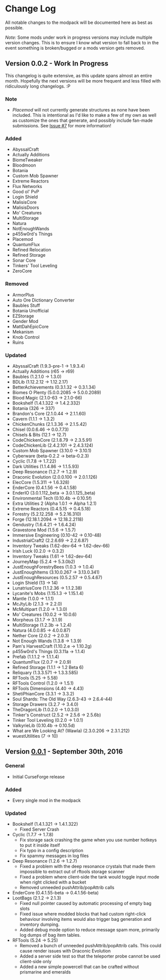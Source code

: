 # Change Log
All notable changes to the modpack will be documented here as best as possible.

*Note:* Some mods under work in progress versions may include multiple version changes. This is to ensure I know what version to fall back to in the event something is broken/bugged or a mods version gets removed.

## Version 0.0.2 - Work In Progress
This changelog is quite extensive, as this update spans almost an entire month. Hopefully the next versions will be more frequent and less filled with ridiculously long changelogs. :P

### Note
- *Placemod* will not currently generate structures as none have been included. This is intentional as I'd like to make a few of my own as well as customize the ones that generate, and possibly include fan-made submissions. See [Issue #7](https://github.com/xlxAciDxlx/AcidPak2/issues/7) for more information!

### Added
- AbyssalCraft
- Actually Additions
- BiomeTweaker
- Bloodmoon
- Botania
- Custom Mob Spawner
- Extreme Reactors
- Flux Networks
- Good ol' PvP
- Login Shield
- MalisisCore
- MalisisDoors
- Mo' Creatures
- MultiStorage
- Natura
- NotEnoughWands
- p455w0rd's Things
- Placemod
- QuantumFlux
- Refined Relocation
- Refined Storage
- Sonar Core
- Tinkers' Tool Leveling
- ZeroCore

### Removed
- ArmorPlus
- Auto Ore Dictionary Converter
- Baubles Stuff
- Botania Unofficial
- EZStorage
- Gender Mod
- MattDahEpicCore
- Mekanism
- Knob Control
- Ruins

### Updated
- AbyssalCraft (1.9.3-pre-1 -> 1.9.3.4)
- Actually Additions (r65 -> r69)
- Baubles (1.2.1.0 -> 1.3.0)
- BDLib (1.12.2.12 -> 1.12.2.17)
- BetterAchievements (0.3.1.32 -> 0.3.1.34)
- Biomes O Plenty (5.0.0.2085 -> 5.0.0.2089)
- Blood Magic (2.1.0-63 -> 2.1.0-66)
- Bookshelf (1.4.1.322 -> 1.4.2.332)
- Botania (326 -> 337)
- Brandon's Core (2.1.0.44 -> 2.1.1.60)
- Cavern (1.1.1 -> 1.3.2)
- ChickenChunks (2.1.3.36 -> 2.1.5.42)
- Chisel (0.0.6.46 -> 0.0.7.73)
- Chisels & Bits (12.1 -> 12.7)
- CodeChickenCore (2.1.8.79 -> 2.3.5.91)
- CodeChickenLib (2.4.2.101 -> 2.4.3.124)
- Custom Mob Spawner (3.10.0 -> 3.10.1)
- Cyberware (beta-0.2.2 -> beta-0.2.3)
- Cyclic (1.7.8 -> 1.7.22)
- Dark Utilities (1.1.4.86 -> 1.1.5.93)
- Deep Resonance (1.2.7 -> 1.2.9)
- Draconic Evolution (2.0.0.100 -> 2.0.1.126)
- ElecCore (1.5.311 -> 1.6.328)
- EnderCore (0.4.1.56 -> 0.4.1.58)
- EnderIO (3.0.1.112_beta -> 3.0.1.125_beta)
- Environmental Tech (0.10.4b -> 0.10.5f)
- Extra Utilities 2 (Alpha 1.0.1 -> Alpha 1.2.1)
- Extreme Reactors (0.4.5.15 -> 0.4.5.18)
- Forestry (5.2.12.258 -> 5.2.16.310)
- Forge (12.18.1.2094 -> 12.18.2.2118)
- Gendustry (1.6.4.21 -> 1.6.4.24)
- Gravestone Mod (1.5.6 -> 1.5.7)
- Immersive Engineering (0.10-42 -> 0.10-48)
- IndustrialCraft2 (2.2.6.69 -> 2.2.6.87)
- Inventory Tweaks (1.62-dev-64 -> 1.62-dev-66)
- Irish Luck (0.2.0 -> 0.3.2)
- Inventory Tweaks (1.61 -> 1.62-dev-64)
- JourneyMap (5.2.4 -> 5.3.0b2)
- JustEnoughForestryBees (1.0.3 -> 1.0.4)
- JustEnoughItems (3.10.0.267 -> 3.13.0.341)
- JustEnoughResources (0.5.2.57 -> 0.5.4.67)
- Login Shield (13 -> 14)
- LunatriusCore (1.1.2.36 -> 1.1.2.38)
- Lycanite's Mobs (1.15.1.3 -> 1.15.1.4)
- Mantle (1.0.0 -> 1.1.1)
- McJtyLib (2.1.3 -> 2.2.0)
- McMultipart (1.2.0 -> 1.3.0)
- Mo' Creatures (10.0.2 -> 10.0.6)
- Morpheus (3.1.7 -> 3.1.9)
- MultiStorage (1.2.3b -> 1.2.4)
- Natura (4.0.0.85 -> 4.0.0.87)
- Nether Core (2.0.2 -> 2.0.3)
- Not Enough Wands (1.3.8 -> 1.3.9)
- Pam's HarvestCraft (1.10.2.e -> 1.10.2g)
- p455w0rd's Things (0.3.11a -> 1.1.4)
- Prefab (1.1.1.2 -> 1.1.1.4)
- QuantumFlux (2.0.7 -> 2.0.9)
- Refined Storage (1.1.1 -> 1.2 Beta 6)
- Reliquary (1.3.3.571 -> 1.3.3.585)
- RFTools (5.25 -> 5.58)
- RFTools Control (1.2.0 -> 1.5.1)
- RFTools Dimensions (4.40 -> 4.43)
- ShetiPhianCore (3.3.1 -> 3.3.2)
- Soul Shards: The Old Way (2.6.3-43 -> 2.6.4-44)
- Storage Drawers (3.2.7 -> 3.4.0)
- TheDragonLib (1.0.2.0 -> 1.0.3.0)
- Tinker's Construct (2.5.2 -> 2.5.6 -> 2.5.6b)
- Tinker Tool Leveling (0.2.0 -> 1.0.1)
- ValkyrieLib (0.10.4b -> 0.10.5d)
- What are We Looking At? (Wawla) (2.3.0.206 -> 2.3.1.212)
- wuestUtilities (7 -> 10)

## Version [0.0.1](https://minecraft.curseforge.com/projects/acidpak-2/files/2333257) - September 30th, 2016
### General
- Initial CurseForge release

### Added
- Every single mod in the modpack

### Updated
- Bookshelf (1.4.1.321 -> 1.4.1.322)
  - Fixed Server Crash
- Cyclic (1.7.7 -> 1.7.8)
  - Fix storage sack crashing the game when you use number hotkeys to put it inside itself
  - Fix typo in a config description
  - Fix spammy messages in log files
- Deep Resonance (1.2.6 -> 1.2.7)
  - Fixed a problem with the deep resonance crystals that made them impossible to extract out of rftools storage scanner
  - Fixed a problem where client-side the tank would toggle input mode when right clicked with a bucket
  - Removed unneeded pushAttrib/popAttrib calls
- EnderCore (0.4.1.55-beta -> 0.4.1.56-beta)
- LootBags (2.1.2 -> 2.1.3)
  - Fixed null pointer caused by automatic processing of empty bag slots
  - Fixed issue where modded blocks that had custom right-click behaviour involving items would also trigger bag generation and inventory dumping.
  - Added debug mode option to reduce message spam more, primarily log dumps of bag item tables.
- RFTools (5.24 -> 5.25)
  - Removed a bunch of unneeded pushAttrib/popAttrib calls. This could cause render issues with Draconic Evolution
  - Added a server side test so that the teleporter probe cannot be used client-side only
  - Added a new simple powercell that can be crafted without prismarine and emeralds
